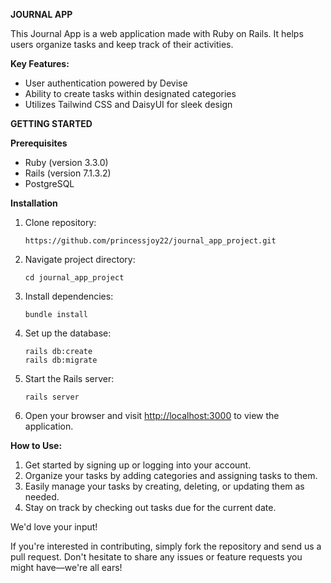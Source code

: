 **JOURNAL APP**

This Journal App is a web application made with Ruby on Rails. It helps users organize tasks and keep track of their activities.

**Key Features:**

- User authentication powered by Devise
- Ability to create tasks within designated categories
- Utilizes Tailwind CSS and DaisyUI for sleek design

**GETTING STARTED**

**Prerequisites**

- Ruby (version 3.3.0)
- Rails (version 7.1.3.2)
- PostgreSQL

**Installation**

1. Clone repository:

   ```
   https://github.com/princessjoy22/journal_app_project.git

   ```

2. Navigate project directory:

   ```
   cd journal_app_project

   ```

3. Install dependencies:

   ```
   bundle install

   ```

4. Set up the database:

   ```
   rails db:create
   rails db:migrate

   ```

5. Start the Rails server:

   ```
   rails server

   ```

6. Open your browser and visit [http://localhost:3000](http://localhost:3000/) to view the application.

**How to Use:**

1. Get started by signing up or logging into your account.
2. Organize your tasks by adding categories and assigning tasks to them.
3. Easily manage your tasks by creating, deleting, or updating them as needed.
4. Stay on track by checking out tasks due for the current date.

We'd love your input!

If you're interested in contributing, simply fork the repository and send us a pull request. Don't hesitate to share any issues or feature requests you might have—we're all ears!
